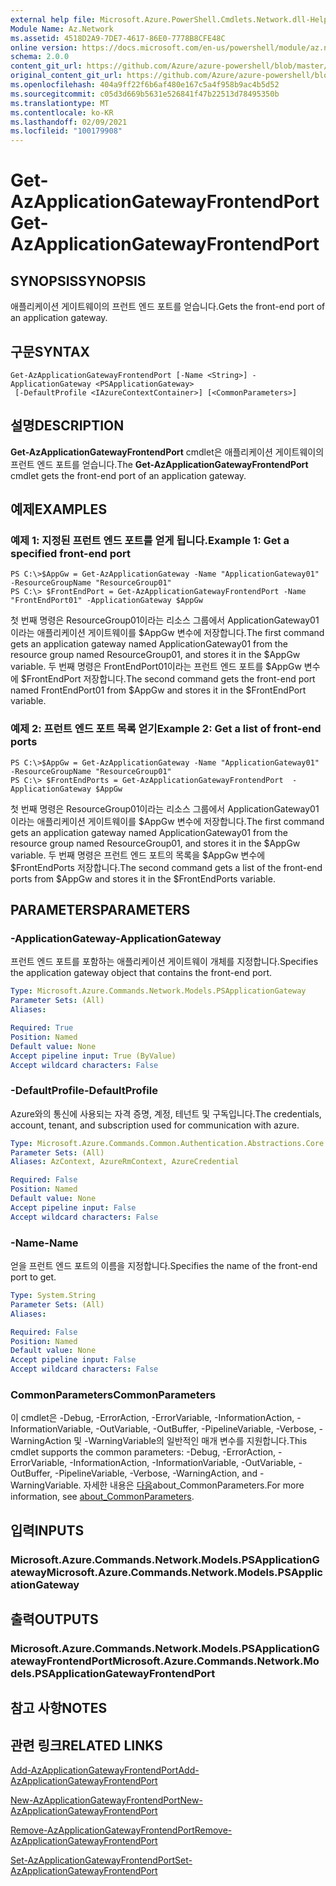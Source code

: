 ```yaml
---
external help file: Microsoft.Azure.PowerShell.Cmdlets.Network.dll-Help.xml
Module Name: Az.Network
ms.assetid: 4518D2A9-7DE7-4617-86E0-7778B8CFE48C
online version: https://docs.microsoft.com/en-us/powershell/module/az.network/get-azapplicationgatewayfrontendport
schema: 2.0.0
content_git_url: https://github.com/Azure/azure-powershell/blob/master/src/Network/Network/help/Get-AzApplicationGatewayFrontendPort.md
original_content_git_url: https://github.com/Azure/azure-powershell/blob/master/src/Network/Network/help/Get-AzApplicationGatewayFrontendPort.md
ms.openlocfilehash: 404a9ff22f6b6af480e167c5a4f958b9ac4b5d52
ms.sourcegitcommit: c05d3d669b5631e526841f47b22513d78495350b
ms.translationtype: MT
ms.contentlocale: ko-KR
ms.lasthandoff: 02/09/2021
ms.locfileid: "100179908"
---
```

# <span data-ttu-id="e1c6d-101">Get-AzApplicationGatewayFrontendPort</span><span class="sxs-lookup"><span data-stu-id="e1c6d-101">Get-AzApplicationGatewayFrontendPort</span></span>

## <span data-ttu-id="e1c6d-102">SYNOPSIS</span><span class="sxs-lookup"><span data-stu-id="e1c6d-102">SYNOPSIS</span></span>
<span data-ttu-id="e1c6d-103">애플리케이션 게이트웨이의 프런트 엔드 포트를 얻습니다.</span><span class="sxs-lookup"><span data-stu-id="e1c6d-103">Gets the front-end port of an application gateway.</span></span>

## <span data-ttu-id="e1c6d-104">구문</span><span class="sxs-lookup"><span data-stu-id="e1c6d-104">SYNTAX</span></span>

```
Get-AzApplicationGatewayFrontendPort [-Name <String>] -ApplicationGateway <PSApplicationGateway>
 [-DefaultProfile <IAzureContextContainer>] [<CommonParameters>]
```

## <span data-ttu-id="e1c6d-105">설명</span><span class="sxs-lookup"><span data-stu-id="e1c6d-105">DESCRIPTION</span></span>
<span data-ttu-id="e1c6d-106">**Get-AzApplicationGatewayFrontendPort** cmdlet은 애플리케이션 게이트웨이의 프런트 엔드 포트를 얻습니다.</span><span class="sxs-lookup"><span data-stu-id="e1c6d-106">The **Get-AzApplicationGatewayFrontendPort** cmdlet gets the front-end port of an application gateway.</span></span>

## <span data-ttu-id="e1c6d-107">예제</span><span class="sxs-lookup"><span data-stu-id="e1c6d-107">EXAMPLES</span></span>

### <span data-ttu-id="e1c6d-108">예제 1: 지정된 프런트 엔드 포트를 얻게 됩니다.</span><span class="sxs-lookup"><span data-stu-id="e1c6d-108">Example 1: Get a specified front-end port</span></span>
```
PS C:\>$AppGw = Get-AzApplicationGateway -Name "ApplicationGateway01" -ResourceGroupName "ResourceGroup01"
PS C:\> $FrontEndPort = Get-AzApplicationGatewayFrontendPort -Name "FrontEndPort01" -ApplicationGateway $AppGw
```

<span data-ttu-id="e1c6d-109">첫 번째 명령은 ResourceGroup01이라는 리소스 그룹에서 ApplicationGateway01이라는 애플리케이션 게이트웨이를 $AppGw 변수에 저장합니다.</span><span class="sxs-lookup"><span data-stu-id="e1c6d-109">The first command gets an application gateway named ApplicationGateway01 from the resource group named ResourceGroup01, and stores it in the $AppGw variable.</span></span>
<span data-ttu-id="e1c6d-110">두 번째 명령은 FrontEndPort01이라는 프런트 엔드 포트를 $AppGw 변수에 $FrontEndPort 저장합니다.</span><span class="sxs-lookup"><span data-stu-id="e1c6d-110">The second command gets the front-end port named FrontEndPort01 from $AppGw and stores it in the $FrontEndPort variable.</span></span>

### <span data-ttu-id="e1c6d-111">예제 2: 프런트 엔드 포트 목록 얻기</span><span class="sxs-lookup"><span data-stu-id="e1c6d-111">Example 2: Get a list of front-end ports</span></span>
```
PS C:\>$AppGw = Get-AzApplicationGateway -Name "ApplicationGateway01" -ResourceGroupName "ResourceGroup01"
PS C:\> $FrontEndPorts = Get-AzApplicationGatewayFrontendPort  -ApplicationGateway $AppGw
```

<span data-ttu-id="e1c6d-112">첫 번째 명령은 ResourceGroup01이라는 리소스 그룹에서 ApplicationGateway01이라는 애플리케이션 게이트웨이를 $AppGw 변수에 저장합니다.</span><span class="sxs-lookup"><span data-stu-id="e1c6d-112">The first command gets an application gateway named ApplicationGateway01 from the resource group named ResourceGroup01, and stores it in the $AppGw variable.</span></span>
<span data-ttu-id="e1c6d-113">두 번째 명령은 프런트 엔드 포트의 목록을 $AppGw 변수에 $FrontEndPorts 저장합니다.</span><span class="sxs-lookup"><span data-stu-id="e1c6d-113">The second command gets a list of the front-end ports from $AppGw and stores it in the $FrontEndPorts variable.</span></span>

## <span data-ttu-id="e1c6d-114">PARAMETERS</span><span class="sxs-lookup"><span data-stu-id="e1c6d-114">PARAMETERS</span></span>

### <span data-ttu-id="e1c6d-115">-ApplicationGateway</span><span class="sxs-lookup"><span data-stu-id="e1c6d-115">-ApplicationGateway</span></span>
<span data-ttu-id="e1c6d-116">프런트 엔드 포트를 포함하는 애플리케이션 게이트웨이 개체를 지정합니다.</span><span class="sxs-lookup"><span data-stu-id="e1c6d-116">Specifies the application gateway object that contains the front-end port.</span></span>

```yaml
Type: Microsoft.Azure.Commands.Network.Models.PSApplicationGateway
Parameter Sets: (All)
Aliases:

Required: True
Position: Named
Default value: None
Accept pipeline input: True (ByValue)
Accept wildcard characters: False
```

### <span data-ttu-id="e1c6d-117">-DefaultProfile</span><span class="sxs-lookup"><span data-stu-id="e1c6d-117">-DefaultProfile</span></span>
<span data-ttu-id="e1c6d-118">Azure와의 통신에 사용되는 자격 증명, 계정, 테넌트 및 구독입니다.</span><span class="sxs-lookup"><span data-stu-id="e1c6d-118">The credentials, account, tenant, and subscription used for communication with azure.</span></span>

```yaml
Type: Microsoft.Azure.Commands.Common.Authentication.Abstractions.Core.IAzureContextContainer
Parameter Sets: (All)
Aliases: AzContext, AzureRmContext, AzureCredential

Required: False
Position: Named
Default value: None
Accept pipeline input: False
Accept wildcard characters: False
```

### <span data-ttu-id="e1c6d-119">-Name</span><span class="sxs-lookup"><span data-stu-id="e1c6d-119">-Name</span></span>
<span data-ttu-id="e1c6d-120">얻을 프런트 엔드 포트의 이름을 지정합니다.</span><span class="sxs-lookup"><span data-stu-id="e1c6d-120">Specifies the name of the front-end port to get.</span></span>

```yaml
Type: System.String
Parameter Sets: (All)
Aliases:

Required: False
Position: Named
Default value: None
Accept pipeline input: False
Accept wildcard characters: False
```

### <span data-ttu-id="e1c6d-121">CommonParameters</span><span class="sxs-lookup"><span data-stu-id="e1c6d-121">CommonParameters</span></span>
<span data-ttu-id="e1c6d-122">이 cmdlet은 -Debug, -ErrorAction, -ErrorVariable, -InformationAction, -InformationVariable, -OutVariable, -OutBuffer, -PipelineVariable, -Verbose, -WarningAction 및 -WarningVariable의 일반적인 매개 변수를 지원합니다.</span><span class="sxs-lookup"><span data-stu-id="e1c6d-122">This cmdlet supports the common parameters: -Debug, -ErrorAction, -ErrorVariable, -InformationAction, -InformationVariable, -OutVariable, -OutBuffer, -PipelineVariable, -Verbose, -WarningAction, and -WarningVariable.</span></span> <span data-ttu-id="e1c6d-123">자세한 내용은 [다음](http://go.microsoft.com/fwlink/?LinkID=113216)about_CommonParameters.</span><span class="sxs-lookup"><span data-stu-id="e1c6d-123">For more information, see [about_CommonParameters](http://go.microsoft.com/fwlink/?LinkID=113216).</span></span>

## <span data-ttu-id="e1c6d-124">입력</span><span class="sxs-lookup"><span data-stu-id="e1c6d-124">INPUTS</span></span>

### <span data-ttu-id="e1c6d-125">Microsoft.Azure.Commands.Network.Models.PSApplicationGateway</span><span class="sxs-lookup"><span data-stu-id="e1c6d-125">Microsoft.Azure.Commands.Network.Models.PSApplicationGateway</span></span>

## <span data-ttu-id="e1c6d-126">출력</span><span class="sxs-lookup"><span data-stu-id="e1c6d-126">OUTPUTS</span></span>

### <span data-ttu-id="e1c6d-127">Microsoft.Azure.Commands.Network.Models.PSApplicationGatewayFrontendPort</span><span class="sxs-lookup"><span data-stu-id="e1c6d-127">Microsoft.Azure.Commands.Network.Models.PSApplicationGatewayFrontendPort</span></span>

## <span data-ttu-id="e1c6d-128">참고 사항</span><span class="sxs-lookup"><span data-stu-id="e1c6d-128">NOTES</span></span>

## <span data-ttu-id="e1c6d-129">관련 링크</span><span class="sxs-lookup"><span data-stu-id="e1c6d-129">RELATED LINKS</span></span>

[<span data-ttu-id="e1c6d-130">Add-AzApplicationGatewayFrontendPort</span><span class="sxs-lookup"><span data-stu-id="e1c6d-130">Add-AzApplicationGatewayFrontendPort</span></span>](./Add-AzApplicationGatewayFrontendPort.md)

[<span data-ttu-id="e1c6d-131">New-AzApplicationGatewayFrontendPort</span><span class="sxs-lookup"><span data-stu-id="e1c6d-131">New-AzApplicationGatewayFrontendPort</span></span>](./New-AzApplicationGatewayFrontendPort.md)

[<span data-ttu-id="e1c6d-132">Remove-AzApplicationGatewayFrontendPort</span><span class="sxs-lookup"><span data-stu-id="e1c6d-132">Remove-AzApplicationGatewayFrontendPort</span></span>](./Remove-AzApplicationGatewayFrontendPort.md)

[<span data-ttu-id="e1c6d-133">Set-AzApplicationGatewayFrontendPort</span><span class="sxs-lookup"><span data-stu-id="e1c6d-133">Set-AzApplicationGatewayFrontendPort</span></span>](./Set-AzApplicationGatewayFrontendPort.md)


